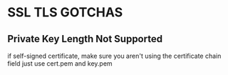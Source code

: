 # SSL TLS GOTCHAS

## Private Key Length Not Supported

if self-signed certificate, make sure you aren't using the certificate chain
field just use cert.pem and key.pem
